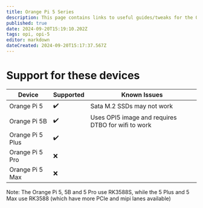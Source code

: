 ```yaml
---
title: Orange Pi 5 Series
description: This page contains links to useful guides/tweaks for the OPI 5 Series devices
published: true
date: 2024-09-20T15:19:10.202Z
tags: opi, opi-5
editor: markdown
dateCreated: 2024-09-20T15:17:37.567Z
---
```


# Support for these devices
| Device            | Supported | Known Issues |
|-------------------|-----------|--------------|
| Orange Pi 5       | ✔️        | Sata M.2 SSDs may not work|
| Orange Pi 5B      | ✔️        |Uses OPI5 image and requires DTBO for wifi to work|
| Orange Pi 5 Plus  | ✔️        |              |
| Orange Pi 5 Pro   | ❌        |              |
| Orange Pi 5 Max   | ❌        |              |

Note: The Orange Pi 5, 5B and 5 Pro use RK3588S, while the 5 Plus and 5 Max use RK3588 (which have more PCIe and mipi lanes available)